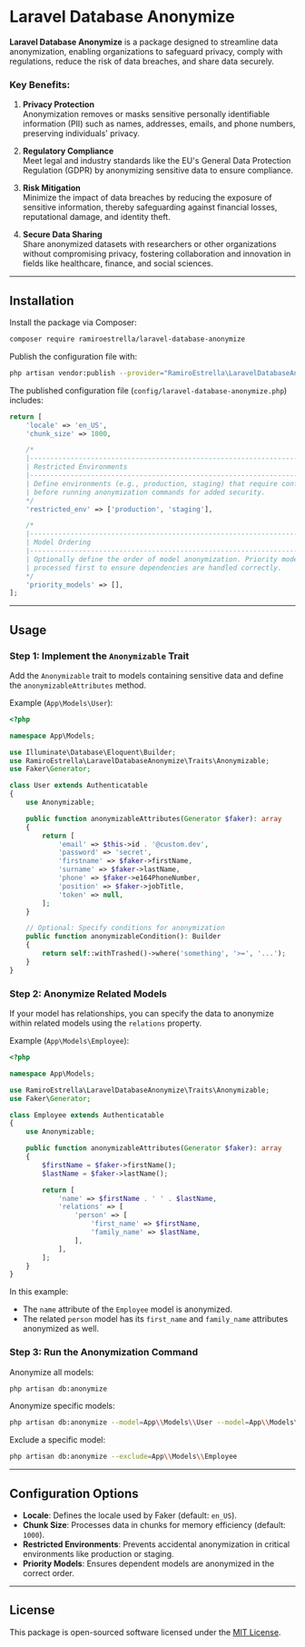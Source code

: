 
# Laravel Database Anonymize

**Laravel Database Anonymize** is a package designed to streamline data anonymization, enabling organizations to safeguard privacy, comply with regulations, reduce the risk of data breaches, and share data securely. 

### Key Benefits:

1. **Privacy Protection**  
   Anonymization removes or masks sensitive personally identifiable information (PII) such as names, addresses, emails, and phone numbers, preserving individuals' privacy.

2. **Regulatory Compliance**  
   Meet legal and industry standards like the EU's General Data Protection Regulation (GDPR) by anonymizing sensitive data to ensure compliance.

3. **Risk Mitigation**  
   Minimize the impact of data breaches by reducing the exposure of sensitive information, thereby safeguarding against financial losses, reputational damage, and identity theft.

4. **Secure Data Sharing**  
   Share anonymized datasets with researchers or other organizations without compromising privacy, fostering collaboration and innovation in fields like healthcare, finance, and social sciences.

---

## Installation

Install the package via Composer:

```bash
composer require ramiroestrella/laravel-database-anonymize
```

Publish the configuration file with:

```bash
php artisan vendor:publish --provider="RamiroEstrella\LaravelDatabaseAnonymize\Providers\DatabaseAnonymizeServiceProvider"
```

The published configuration file (`config/laravel-database-anonymize.php`) includes:

```php
return [
    'locale' => 'en_US',
    'chunk_size' => 1000,

    /*
    |--------------------------------------------------------------------------
    | Restricted Environments
    |--------------------------------------------------------------------------
    | Define environments (e.g., production, staging) that require confirmation 
    | before running anonymization commands for added security.
    */
    'restricted_env' => ['production', 'staging'],

    /*
    |--------------------------------------------------------------------------
    | Model Ordering
    |--------------------------------------------------------------------------
    | Optionally define the order of model anonymization. Priority models are
    | processed first to ensure dependencies are handled correctly.
    */
    'priority_models' => [],
];
```

---

## Usage

### Step 1: Implement the `Anonymizable` Trait

Add the `Anonymizable` trait to models containing sensitive data and define the `anonymizableAttributes` method.

Example (`App\Models\User`):
```php
<?php

namespace App\Models;

use Illuminate\Database\Eloquent\Builder;
use RamiroEstrella\LaravelDatabaseAnonymize\Traits\Anonymizable;
use Faker\Generator;

class User extends Authenticatable
{
    use Anonymizable;

    public function anonymizableAttributes(Generator $faker): array
    {
        return [
            'email' => $this->id . '@custom.dev',
            'password' => 'secret',
            'firstname' => $faker->firstName,
            'surname' => $faker->lastName,
            'phone' => $faker->e164PhoneNumber,
            'position' => $faker->jobTitle,
            'token' => null,
        ];
    }

    // Optional: Specify conditions for anonymization
    public function anonymizableCondition(): Builder
    {
        return self::withTrashed()->where('something', '>=', '...');
    }
}
```

### Step 2: Anonymize Related Models

If your model has relationships, you can specify the data to anonymize within related models using the `relations` property.

Example (`App\Models\Employee`):
```php
<?php

namespace App\Models;

use RamiroEstrella\LaravelDatabaseAnonymize\Traits\Anonymizable;
use Faker\Generator;

class Employee extends Authenticatable
{
    use Anonymizable;

    public function anonymizableAttributes(Generator $faker): array
    {
        $firstName = $faker->firstName();
        $lastName = $faker->lastName();

        return [
            'name' => $firstName . ' ' . $lastName,
            'relations' => [
                'person' => [
                    'first_name' => $firstName,
                    'family_name' => $lastName,
                ],
            ],
        ];
    }
}
```

In this example:
- The `name` attribute of the `Employee` model is anonymized.  
- The related `person` model has its `first_name` and `family_name` attributes anonymized as well.

### Step 3: Run the Anonymization Command

Anonymize all models:
```bash
php artisan db:anonymize
```

Anonymize specific models:
```bash
php artisan db:anonymize --model=App\\Models\\User --model=App\\Models\\Employee
```

Exclude a specific model:
```bash
php artisan db:anonymize --exclude=App\\Models\\Employee
```

---

## Configuration Options

- **Locale**: Defines the locale used by Faker (default: `en_US`).  
- **Chunk Size**: Processes data in chunks for memory efficiency (default: `1000`).  
- **Restricted Environments**: Prevents accidental anonymization in critical environments like production or staging.  
- **Priority Models**: Ensures dependent models are anonymized in the correct order.

---

## License

This package is open-sourced software licensed under the [MIT License](LICENSE).
